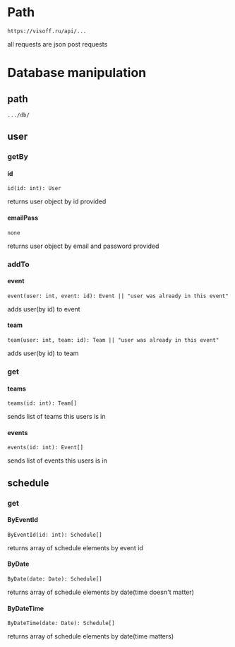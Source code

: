 # Path
```
https://visoff.ru/api/...
```
all requests are json post requests
# Database manipulation
## path
```
.../db/
```
## user
### getBy

#### **id**
```
id(id: int): User
```
returns user object by id provided

#### **emailPass**
```
none
```
returns user object by email and password provided

### addTo

#### **event**
```
event(user: int, event: id): Event || "user was already in this event"
```
adds user(by id) to event

#### **team**
```
team(user: int, team: id): Team || "user was already in this event"
```
adds user(by id) to team

### get

#### **teams**
```
teams(id: int): Team[]
```
sends list of teams this users is in

#### **events**
```
events(id: int): Event[]
```
sends list of events this users is in



## schedule

### get

#### **ByEventId**
```
ByEventId(id: int): Schedule[]
```
returns array of schedule elements by event id

#### **ByDate**
```
ByDate(date: Date): Schedule[]
```
returns array of schedule elements by date(time doesn't matter)

#### **ByDateTime**
```
ByDateTime(date: Date): Schedule[]
```
returns array of schedule elements by date(time matters)